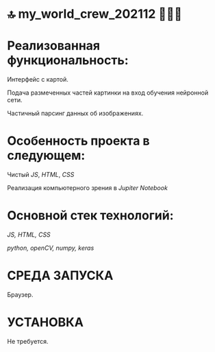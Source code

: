 # 🔝 my_world_crew_202112 👶🎄🎎

# Реализованная функциональность:
Интерфейс с картой.

Подача размеченных частей картинки на вход обучения нейронной сети.

Частичный парсинг данных об изображениях.

# Особенность проекта в следующем:
Чистый *JS*, *HTML*, *CSS*

Реализация компьютерного зрения в *Jupiter Notebook*

# Основной стек технологий:
*JS, HTML, CSS*

*python, openCV, numpy, keras*

# СРЕДА ЗАПУСКА
Браузер.

# УСТАНОВКА
Не требуется.
